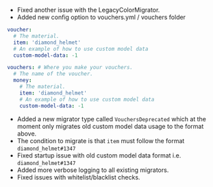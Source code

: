 - Fixed another issue with the LegacyColorMigrator.
- Added new config option to vouchers.yml / vouchers folder
```yml
voucher:
  # The material.
  item: 'diamond_helmet'
  # An example of how to use custom model data
  custom-model-data: -1 
```
```yml
vouchers: # Where you make your vouchers.
  # The name of the voucher.
  money:
    # The material.
    item: 'diamond_helmet'
    # An example of how to use custom model data
    custom-model-data: -1
```
- Added a new migrator type called `VouchersDeprecated` which at the moment only migrates old custom model data usage to the format above.
- The condition to migrate is that `item` must follow the format `diamond_helmet#1347`
- Fixed startup issue with old custom model data format i.e. `diamond_helmet#1347`
- Added more verbose logging to all existing migrators.
- Fixed issues with whitelist/blacklist checks.